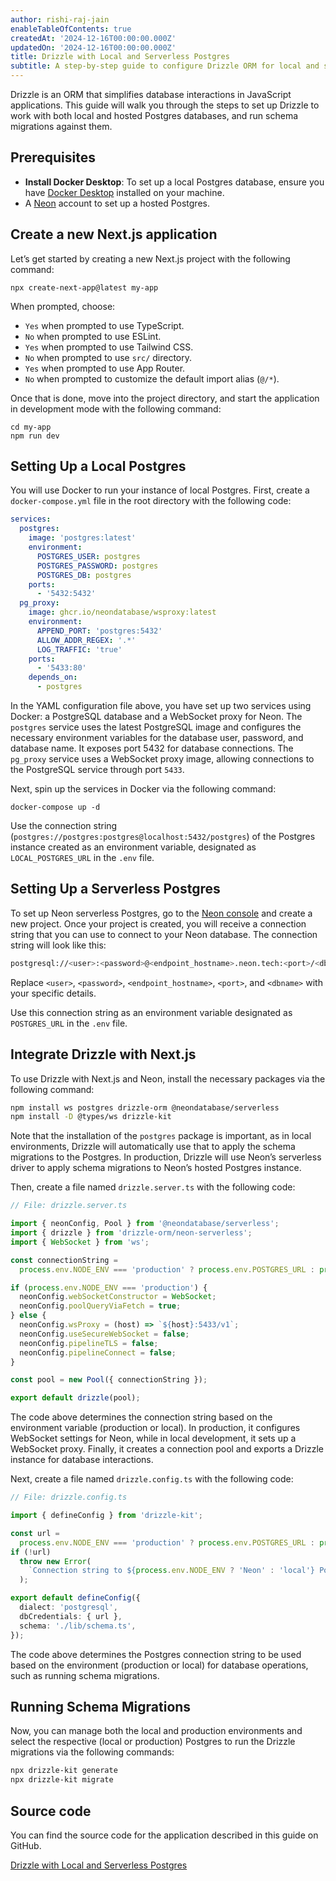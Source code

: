 ```yaml
---
author: rishi-raj-jain
enableTableOfContents: true
createdAt: '2024-12-16T00:00:00.000Z'
updatedOn: '2024-12-16T00:00:00.000Z'
title: Drizzle with Local and Serverless Postgres
subtitle: A step-by-step guide to configure Drizzle ORM for local and serverless Postgres.
---
```


Drizzle is an ORM that simplifies database interactions in JavaScript applications. This guide will walk you through the steps to set up Drizzle to work with both local and hosted Postgres databases, and run schema migrations against them.

## Prerequisites

- **Install Docker Desktop**: To set up a local Postgres database, ensure you have [Docker Desktop](https://www.docker.com/products/docker-desktop/) installed on your machine.
- A [Neon](https://console.neon.tech) account to set up a hosted Postgres.

## Create a new Next.js application

Let’s get started by creating a new Next.js project with the following command:

```shell shouldWrap
npx create-next-app@latest my-app
```

When prompted, choose:

- `Yes` when prompted to use TypeScript.
- `No` when prompted to use ESLint.
- `Yes` when prompted to use Tailwind CSS.
- `No` when prompted to use `src/` directory.
- `Yes` when prompted to use App Router.
- `No` when prompted to customize the default import alias (`@/*`).

Once that is done, move into the project directory, and start the application in development mode with the following command:

```shell shouldWrap
cd my-app
npm run dev
```

## Setting Up a Local Postgres

You will use Docker to run your instance of local Postgres. First, create a `docker-compose.yml` file in the root directory with the following code:

```yaml
services:
  postgres:
    image: 'postgres:latest'
    environment:
      POSTGRES_USER: postgres
      POSTGRES_PASSWORD: postgres
      POSTGRES_DB: postgres
    ports:
      - '5432:5432'
  pg_proxy:
    image: ghcr.io/neondatabase/wsproxy:latest
    environment:
      APPEND_PORT: 'postgres:5432'
      ALLOW_ADDR_REGEX: '.*'
      LOG_TRAFFIC: 'true'
    ports:
      - '5433:80'
    depends_on:
      - postgres
```

In the YAML configuration file above, you have set up two services using Docker: a PostgreSQL database and a WebSocket proxy for Neon. The `postgres` service uses the latest PostgreSQL image and configures the necessary environment variables for the database user, password, and database name. It exposes port 5432 for database connections. The `pg_proxy` service uses a WebSocket proxy image, allowing connections to the PostgreSQL service through port `5433`.

Next, spin up the services in Docker via the following command:

```shell shouldWrap
docker-compose up -d
```

Use the connection string (`postgres://postgres:postgres@localhost:5432/postgres`) of the Postgres instance created as an environment variable, designated as `LOCAL_POSTGRES_URL` in the `.env` file.

## Setting Up a Serverless Postgres

To set up Neon serverless Postgres, go to the [Neon console](https://console.neon.tech/app/projects) and create a new project. Once your project is created, you will receive a connection string that you can use to connect to your Neon database. The connection string will look like this:

```bash
postgresql://<user>:<password>@<endpoint_hostname>.neon.tech:<port>/<dbname>?sslmode=require&channel_binding=require
```

Replace `<user>`, `<password>`, `<endpoint_hostname>`, `<port>`, and `<dbname>` with your specific details.

Use this connection string as an environment variable designated as `POSTGRES_URL` in the `.env` file.

## Integrate Drizzle with Next.js

To use Drizzle with Next.js and Neon, install the necessary packages via the following command:

```bash
npm install ws postgres drizzle-orm @neondatabase/serverless
npm install -D @types/ws drizzle-kit
```

Note that the installation of the `postgres` package is important, as in local environments, Drizzle will automatically use that to apply the schema migrations to the Postgres. In production, Drizzle will use Neon’s serverless driver to apply schema migrations to Neon’s hosted Postgres instance.

Then, create a file named `drizzle.server.ts` with the following code:

```typescript
// File: drizzle.server.ts

import { neonConfig, Pool } from '@neondatabase/serverless';
import { drizzle } from 'drizzle-orm/neon-serverless';
import { WebSocket } from 'ws';

const connectionString =
  process.env.NODE_ENV === 'production' ? process.env.POSTGRES_URL : process.env.LOCAL_POSTGRES_URL;

if (process.env.NODE_ENV === 'production') {
  neonConfig.webSocketConstructor = WebSocket;
  neonConfig.poolQueryViaFetch = true;
} else {
  neonConfig.wsProxy = (host) => `${host}:5433/v1`;
  neonConfig.useSecureWebSocket = false;
  neonConfig.pipelineTLS = false;
  neonConfig.pipelineConnect = false;
}

const pool = new Pool({ connectionString });

export default drizzle(pool);
```

The code above determines the connection string based on the environment variable (production or local). In production, it configures WebSocket settings for Neon, while in local development, it sets up a WebSocket proxy. Finally, it creates a connection pool and exports a Drizzle instance for database interactions.

Next, create a file named `drizzle.config.ts` with the following code:

```typescript
// File: drizzle.config.ts

import { defineConfig } from 'drizzle-kit';

const url =
  process.env.NODE_ENV === 'production' ? process.env.POSTGRES_URL : process.env.LOCAL_POSTGRES_URL;
if (!url)
  throw new Error(
    `Connection string to ${process.env.NODE_ENV ? 'Neon' : 'local'} Postgres not found.`
  );

export default defineConfig({
  dialect: 'postgresql',
  dbCredentials: { url },
  schema: './lib/schema.ts',
});
```

The code above determines the Postgres connection string to be used based on the environment (production or local) for database operations, such as running schema migrations.

## Running Schema Migrations

Now, you can manage both the local and production environments and select the respective (local or production) Postgres to run the Drizzle migrations via the following commands:

```bash
npx drizzle-kit generate
npx drizzle-kit migrate
```

## Source code

You can find the source code for the application described in this guide on GitHub.

<DetailIconCards>

<a href="https://github.com/neondatabase/examples/tree/main/with-nextjs-drizzle-local-vercel" description="Drizzle with Local and Serverless Postgres" icon="github">Drizzle with Local and Serverless Postgres</a>

</DetailIconCards>

<NeedHelp />
